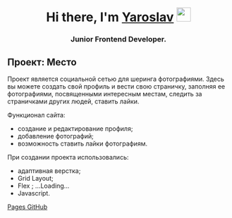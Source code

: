 <h1 align="center">Hi there, I'm <a href="https://www.youtube.com/watch?v=xm3YgoEiEDc" target="_blank">Yaroslav</a> 
<img src="https://github.com/blackcater/blackcater/raw/main/images/Hi.gif" height="32"/></h1>
<h3 align="center">Junior Frontend Developer.</h3>

<h2>Проект: Место</h2>

Проект является социальной сетью для шеринга фотографиями. Здесь вы можете создать свой профиль и вести свою страничку, заполняя ее фотографиями, посвященными интересным местам, следить за страничками других людей, ставить лайки.

Функционал сайта:

- создание и редактирование профиля;
- добавление фотографий;
- возможность ставить лайки фотографиям.

При создании проекта использовались:

- адаптивная верстка;
- Grid Layout;
- Flex ;
  ...Loading...
- Javascript.

<a href="https://mrstnr21.github.io/mesto-project/" target="_blank">Pages GitHub</a>
